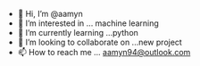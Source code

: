 - 👋 Hi, I’m @aamyn
- 👀 I’m interested in ... machine learning
- 🌱 I’m currently learning ...python
- 💞️ I’m looking to collaborate on ...new project
- 📫 How to reach me ... aamyn94@outlook.com
<!---
aamyn/aamyn is a ✨ special ✨ repository because its `README.md` (this file) appears on your GitHub profile.
You can click the Preview link to take a look at your changes.
--->

